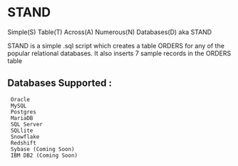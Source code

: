 # STAND
Simple(S) Table(T) Across(A) Numerous(N) Databases(D) aka STAND

STAND is a simple .sql script which creates a table ORDERS for any of the popular relational databases. It also inserts 7 sample records in the ORDERS table

## Databases Supported :
```
 Oracle
 MySQL
 Postgres
 MariaDB
 SQL Server
 SQLlite
 Snowflake
 Redshift
 Sybase (Coming Soon)
 IBM DB2 (Coming Soon)
 ```
